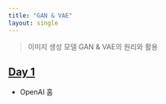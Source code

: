 ```yaml
---
title: "GAN & VAE"
layout: single
---
```


> 이미지 생성 모델 GAN & VAE의 원리와 활용

## [Day 1][1]
* OpenAI 홈

[1]: https://drive.google.com/file/d/1WC47CnqP8UPfHVOGLv08jl7O5NaqkyVA/view
[2]: https://drive.google.com/file/d/1WJCQIOMrWsqERzKYilACVOpdvL0VaUGV/view
